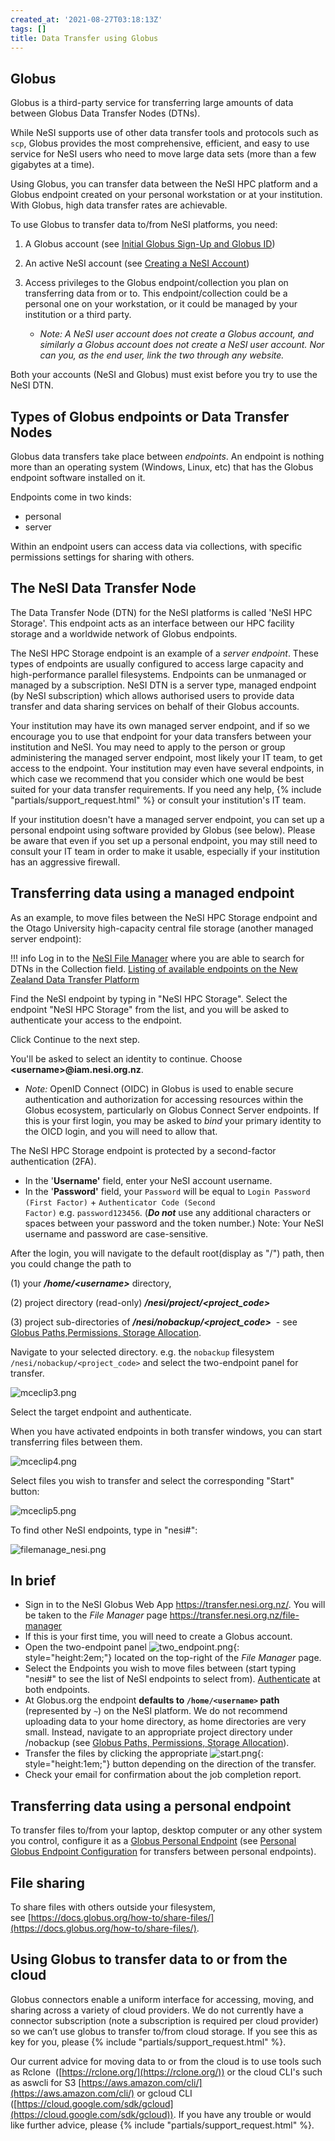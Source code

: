 ```yaml
---
created_at: '2021-08-27T03:18:13Z'
tags: []
title: Data Transfer using Globus
---
```


## Globus

Globus is a third-party service for transferring large amounts of data
between Globus Data Transfer Nodes (DTNs). 

While NeSI supports use of other data transfer tools and protocols such
as `scp`, Globus provides the most comprehensive, efficient, and easy to
use service for NeSI users who need to move large data sets (more than a
few gigabytes at a time).

Using Globus, you can transfer
data between the NeSI HPC platform and a Globus endpoint created on your personal workstation or at your institution. With Globus, high
data transfer rates are achievable.

To use Globus to transfer data to/from NeSI platforms, you need:

1. A Globus account (see
  [Initial Globus Sign-Up and Globus ID](../../Storage/Data_Transfer_Services/Initial_Globus_Sign_Up-and_your_Globus_Identities.md))
2. An active NeSI account (see
  [Creating a NeSI Account](../../Getting_Started/Accounts-Projects_and_Allocations/Creating_a_NeSI_Account_Profile.md))
3. Access privileges to the Globus endpoint/collection you
   plan on transferring data from or to. This endpoint/collection
   could be a personal one on your workstation, or it could be managed
   by your institution or a third party.

    - *Note: A NeSI user account does not create a Globus account, and
        similarly a Globus account does not create a NeSI user account. Nor
        can you, as the end user, link the two through any website.*

Both your accounts (NeSI and Globus) must exist before you try to use the NeSI DTN.


## Types of Globus endpoints or Data Transfer Nodes

Globus data transfers take place between *endpoints*. An endpoint is
nothing more than an operating system (Windows, Linux, etc) that has the
Globus endpoint software installed on it. 

Endpoints come in two kinds:
- personal
- server

Within an endpoint users can access data via collections, with specific permissions settings for sharing with others.


## The NeSI Data Transfer Node

The Data Transfer Node (DTN) for the NeSI platforms is called 'NeSI HPC Storage'. This endpoint acts as an interface between our HPC
facility storage and a worldwide network of Globus endpoints.

The NeSI HPC Storage endpoint is an example of a *server endpoint*. These types of
endpoints are usually configured to access large capacity and
high-performance parallel filesystems. Endpoints can be unmanaged or
managed by a subscription. NeSI DTN is a server type, managed endpoint
(by NeSI subscription) which allows authorised users to provide data
transfer and data sharing services on behalf of their Globus accounts.

Your institution may have its own managed server endpoint, and if so we
encourage you to use that endpoint for your data transfers between your
institution and NeSI. You may need to apply to the person or group
administering the managed server endpoint, most likely your IT team, to
get access to the endpoint. Your institution may even have several
endpoints, in which case we recommend that you consider which one would
be best suited for your data transfer requirements. If you need any help,
{% include "partials/support_request.html" %} or
consult your institution's IT team.

If your institution doesn't have a managed server endpoint, you can set
up a personal endpoint using software provided by Globus (see below).
Please be aware that even if you set up a personal endpoint, you may
still need to consult your IT team in order to make it usable,
especially if your institution has an aggressive firewall.

## Transferring data using a managed endpoint

As an example, to move files between the NeSI HPC Storage endpoint and the Otago University high-capacity central
file storage (another managed server endpoint):

!!! info
    Log in to the [NeSI File Manager](https://transfer.nesi.org.nz/file-manager) where you are able to search for DTNs in the Collection field.
    [Listing of available endpoints on the New Zealand Data Transfer Platform](National_Data_Transfer_Platform.md)

Find the NeSI endpoint by typing in "NeSI HPC Storage". Select the
endpoint "NeSI HPC Storage" from the list, and you will be asked
to authenticate your access to the endpoint. 

Click Continue to the next step.

You'll be asked to select an identity to continue. 
Choose **&lt;username&gt;@iam.nesi.org.nz**.

- *Note:* 
OpenID Connect (OIDC) in Globus is used to enable secure authentication and authorization for accessing resources within the Globus ecosystem, particularly on Globus Connect Server endpoints. If this is your first login, you may be asked to *bind* your primary identity to the OICD login, and you will need to allow that.

The NeSI HPC Storage endpoint is protected by a second-factor
authentication (2FA).  
- In the
'**Username'** field, enter your NeSI account username.
- In the
'**Password'** field, your `Password` will be equal to
`Login Password (First Factor)` +
`Authenticator Code (Second Factor)` e.g. `password123456`. 
(***Do
not*** use any additional characters or spaces between your password and
the token number.) Note: Your NeSI username and password are
case-sensitive.

After the login, you will navigate to the default root(display as "/")
path, then you could change the path to

\(1\) your ***/home/&lt;username&gt;*** directory,

\(2\) project directory (read-only)
***/nesi/project/&lt;project\_code&gt;***

\(3\) project sub-directories of
***/nesi/nobackup/&lt;project\_code&gt;***  - see
[Globus Paths,Permissions, Storage Allocation](../../Storage/Data_Transfer_Services/Globus_Paths-Permissions-Storage_Allocation.md).  
  
Navigate to your selected directory. e.g. the `nobackup` filesystem
`/nesi/nobackup/<project_code>` and select the two-endpoint panel
for transfer.

![mceclip3.png](../../assets/images/Data_Transfer_using_Globus_V8.png)

Select the target endpoint and authenticate.

When you have activated endpoints in both transfer windows, you can
start transferring files between them.

![mceclip4.png](../../assets/images/Data_Transfer_using_Globus_V9.png)

Select files you wish to transfer and select the corresponding "Start"
button:  
  
![mceclip5.png](../../assets/images/Data_Transfer_using_Globus_V10.png)

To find other NeSI endpoints, type in "nesi#":

![filemanage\_nesi.png](../../assets/images/Data_Transfer_using_Globus_V11.png)

## In brief

- Sign in to the NeSI Globus Web App <https://transfer.nesi.org.nz/>.
  You will be taken to the *File Manager* page
  <https://transfer.nesi.org.nz/file-manager>
- If this is your first time, you will need to create a Globus
  account.
- Open the two-endpoint panel
  ![two_endpoint.png](../../assets/images/Data_Transfer_using_Globus_V12.png){: style="height:2em;"} located
  on the top-right of the *File Manager* page.
- Select the Endpoints you wish to move files between (start typing
  "nesi#" to see the list of NeSI endpoints to select from).
  [Authenticate](../../Storage/Data_Transfer_Services/Globus_endpoint_activation.md)
  at both endpoints.
- At Globus.org the endpoint **defaults to
  `/home/<username>` path** (represented by `~`) on the NeSI platform. We do not recommend uploading data to your home directory, as
  home directories are very small. Instead, navigate to an appropriate
  project directory under /nobackup (see
  [Globus Paths, Permissions,  Storage  Allocation](../../Storage/Data_Transfer_Services/Globus_Paths-Permissions-Storage_Allocation.md)).
- Transfer the files by clicking the appropriate
  ![start.png](../../assets/images/Data_Transfer_using_Globus_V13.png){: style="height:1em;"} button
  depending on the direction of the transfer.
- Check your email for confirmation about the job completion report.

## Transferring data using a personal endpoint

To transfer files to/from your laptop, desktop computer or any other
system you control, configure it as a [Globus Personal
Endpoint](https://www.globus.org/globus-connect-personal) (see
[Personal Globus Endpoint Configuration](../../Storage/Data_Transfer_Services/Personal_Globus_Endpoint_Configuration.md)
for transfers between personal endpoints).

## File sharing

To share files with others outside your filesystem,
see [https://docs.globus.org/how-to/share-files/](https://docs.globus.org/how-to/share-files/).

## Using Globus to transfer data to or from the cloud

Globus connectors enable a uniform interface for accessing, moving, and
sharing across a variety of cloud providers. We do not currently have a
connector subscription (note a subscription is required per cloud
provider) so we can’t use globus to transfer to/from cloud storage. If
you see this as key for you, please {% include "partials/support_request.html" %}.

Our current advice for moving data to or from the cloud is to use tools
such as Rclone  ([https://rclone.org/](https://rclone.org/)) or the
cloud CLI's such as aswcli for S3 [https://aws.amazon.com/cli/](https://aws.amazon.com/cli/) or
gcloud CLI
([https://cloud.google.com/sdk/gcloud](https://cloud.google.com/sdk/gcloud)).
If you have any trouble or would like further advice, please {% include "partials/support_request.html" %}.
